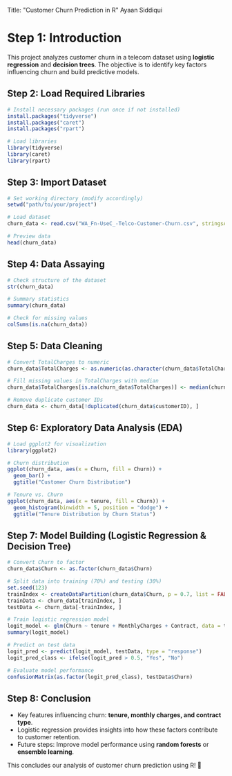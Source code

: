 Title: "Customer Churn Prediction in R"
Ayaan Siddiqui

# **Step 1: Introduction**
This project analyzes customer churn in a telecom dataset using **logistic regression** and **decision trees**. The objective is to identify key factors influencing churn and build predictive models.

## **Step 2: Load Required Libraries**
```r
# Install necessary packages (run once if not installed)
install.packages("tidyverse")
install.packages("caret")
install.packages("rpart")

# Load libraries
library(tidyverse)
library(caret)
library(rpart)
```

## **Step 3: Import Dataset**
```r
# Set working directory (modify accordingly)
setwd("path/to/your/project")

# Load dataset
churn_data <- read.csv("WA_Fn-UseC_-Telco-Customer-Churn.csv", stringsAsFactors = TRUE)

# Preview data
head(churn_data)
```

## **Step 4: Data Assaying**
```r
# Check structure of the dataset
str(churn_data)

# Summary statistics
summary(churn_data)

# Check for missing values
colSums(is.na(churn_data))
```

## **Step 5: Data Cleaning**
```r
# Convert TotalCharges to numeric
churn_data$TotalCharges <- as.numeric(as.character(churn_data$TotalCharges))

# Fill missing values in TotalCharges with median
churn_data$TotalCharges[is.na(churn_data$TotalCharges)] <- median(churn_data$TotalCharges, na.rm = TRUE)

# Remove duplicate customer IDs
churn_data <- churn_data[!duplicated(churn_data$customerID), ]
```

## **Step 6: Exploratory Data Analysis (EDA)**
```r
# Load ggplot2 for visualization
library(ggplot2)

# Churn distribution
ggplot(churn_data, aes(x = Churn, fill = Churn)) +
  geom_bar() +
  ggtitle("Customer Churn Distribution")

# Tenure vs. Churn
ggplot(churn_data, aes(x = tenure, fill = Churn)) +
  geom_histogram(binwidth = 5, position = "dodge") +
  ggtitle("Tenure Distribution by Churn Status")
```

## **Step 7: Model Building (Logistic Regression & Decision Tree)**
```r
# Convert Churn to factor
churn_data$Churn <- as.factor(churn_data$Churn)

# Split data into training (70%) and testing (30%)
set.seed(123)
trainIndex <- createDataPartition(churn_data$Churn, p = 0.7, list = FALSE)
trainData <- churn_data[trainIndex, ]
testData <- churn_data[-trainIndex, ]

# Train logistic regression model
logit_model <- glm(Churn ~ tenure + MonthlyCharges + Contract, data = trainData, family = "binomial")
summary(logit_model)

# Predict on test data
logit_pred <- predict(logit_model, testData, type = "response")
logit_pred_class <- ifelse(logit_pred > 0.5, "Yes", "No")

# Evaluate model performance
confusionMatrix(as.factor(logit_pred_class), testData$Churn)
```

## **Step 8: Conclusion**
- Key features influencing churn: **tenure, monthly charges, and contract type**.
- Logistic regression provides insights into how these factors contribute to customer retention.
- Future steps: Improve model performance using **random forests** or **ensemble learning**.

This concludes our analysis of customer churn prediction using R! 🚀
